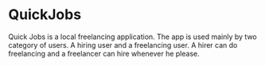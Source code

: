 # QuickJobs
Quick Jobs is a local freelancing application. The app is used mainly by two category of users. A hiring user and a freelancing user. A hirer can do freelancing and a freelancer can hire whenever he please. 
